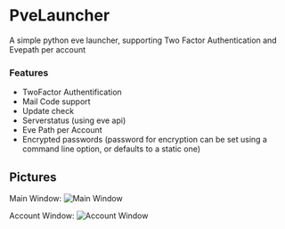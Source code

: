 # PveLauncher
A simple python eve launcher, supporting Two Factor Authentication and Evepath per account

### Features

 * TwoFactor Authentification
 * Mail Code support
 * Update check
 * Serverstatus (using eve api)
 * Eve Path per Account
 * Encrypted passwords (password for encryption can be set using a command line option, or defaults to a static one)


## Pictures
Main Window:
![Main Window](https://lh4.googleusercontent.com/4RO8dHesYdf3D_m41f-FcxPS7EyghbllVFI79YCRFREQczIJwjdE9cXvxozGyMNh2e6je49e80ka7_Pqukp-Ng=w1433-h521)


Account Window:
![Account Window](https://lh5.googleusercontent.com/zUdKiNhagD1bOTnmpu2uUOQakcjL6xPHl1DOZL63zP8qAYasPZ5misX3aPlGyIqf0_D1-mkY9xUPKEtW1KR5Aw=w1433-h521)
